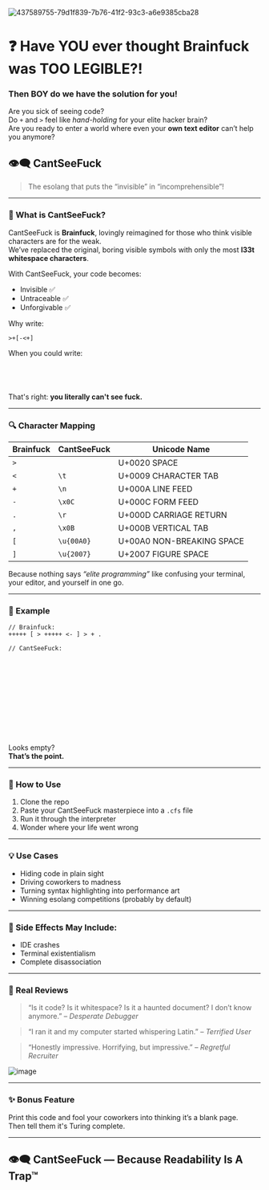 
![437589755-79d1f839-7b76-41f2-93c3-a6e9385cba28](https://github.com/user-attachments/assets/289405eb-b637-40c6-8979-c60a94ca0f1a)

# ❓ Have YOU ever thought Brainfuck was TOO LEGIBLE?!

### Then BOY do we have the solution for you!

Are you sick of seeing code?  
Do `+` and `>` feel like *hand-holding* for your elite hacker brain?  
Are you ready to enter a world where even your **own text editor** can’t help you anymore?

## 👁️‍🗨️ **CantSeeFuck**  
> The esolang that puts the “invisible” in “incomprehensible”!

---

### 🤯 What is CantSeeFuck?

CantSeeFuck is **Brainfuck**, lovingly reimagined for those who think visible characters are for the weak.  
We’ve replaced the original, boring visible symbols with only the most **l33t whitespace characters**.

With CantSeeFuck, your code becomes:
- Invisible ✅  
- Untraceable ✅  
- Unforgivable ✅

Why write:
```
>+[-<+]
```
When you could write:
```

 	
  	

```

That's right: **you literally can't see fuck.**

---

### 🔍 Character Mapping

| Brainfuck | CantSeeFuck         | Unicode Name              |
|-----------|---------------------|----------------------------|
| `>`       | ` `                 | U+0020 SPACE               |
| `<`       | `\t`                | U+0009 CHARACTER TAB       |
| `+`       | `\n`                | U+000A LINE FEED           |
| `-`       | `\x0C`              | U+000C FORM FEED           |
| `.`       | `\r`                | U+000D CARRIAGE RETURN     |
| `,`       | `\x0B`              | U+000B VERTICAL TAB        |
| `[`       | `\u{00A0}`          | U+00A0 NON-BREAKING SPACE  |
| `]`       | `\u{2007}`          | U+2007 FIGURE SPACE        |

Because nothing says *“elite programming”* like confusing your terminal, your editor, and yourself in one go.

---

### 🧪 Example

```
// Brainfuck:
+++++ [ > +++++ <- ] > + .

// CantSeeFuck:





  




	  
 

```

Looks empty?  
**That’s the point.**

---

### 🧰 How to Use

1. Clone the repo  
2. Paste your CantSeeFuck masterpiece into a `.cfs` file  
3. Run it through the interpreter
4. Wonder where your life went wrong

---

### 💡 Use Cases

- Hiding code in plain sight  
- Driving coworkers to madness  
- Turning syntax highlighting into performance art  
- Winning esolang competitions (probably by default)

---

### 🛑 Side Effects May Include:

- IDE crashes  
- Terminal existentialism  
- Complete disassociation

---

### 📣 Real Reviews

> “Is it code? Is it whitespace? Is it a haunted document? I don’t know anymore.” – *Desperate Debugger*  

> “I ran it and my computer started whispering Latin.” – *Terrified User*  

> “Honestly impressive. Horrifying, but impressive.” – *Regretful Recruiter*

![image](https://github.com/user-attachments/assets/eb26ef4c-9cd7-4331-a083-6eae6580820e)

---

### ✨ Bonus Feature

Print this code and fool your coworkers into thinking it’s a blank page.  
Then tell them it's Turing complete.

---

## 👁️‍🗨️ CantSeeFuck — Because Readability Is A Trap™
